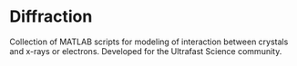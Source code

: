 # Diffraction
Collection of MATLAB scripts for modeling of interaction between crystals and x-rays or electrons. Developed for the Ultrafast Science community. 

